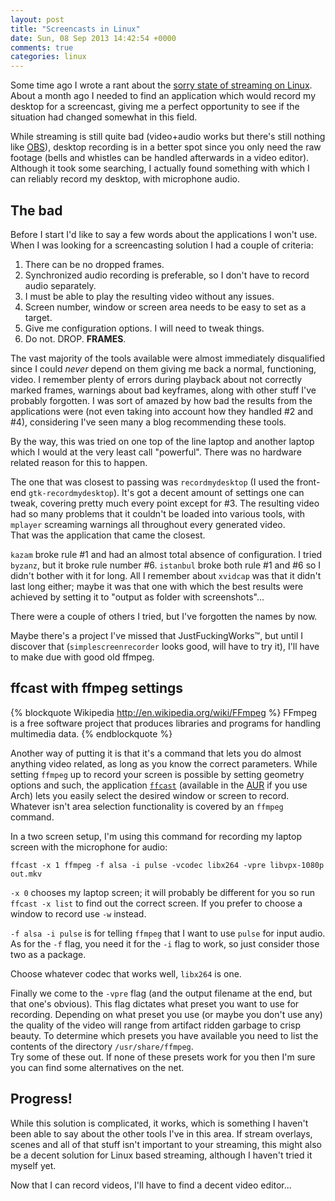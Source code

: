 ```yaml
---
layout: post
title: "Screencasts in Linux"
date: Sun, 08 Sep 2013 14:42:54 +0000
comments: true
categories: linux
---
```

Some time ago I wrote a rant about the
[sorry state of streaming on Linux](
/blog/2012/03/15/when-the-tools-just-dont-work/). About a month ago I needed to
find an application which would record my desktop for a screencast, giving me
a perfect opportunity to see if the situation had changed somewhat in this
field.

While streaming is still quite bad (video+audio works but there's still nothing
like [OBS](http://obsproject.com/)), desktop recording is in a better spot
since you only need the raw footage (bells and whistles can be handled
afterwards in a video editor). Although it took some searching, I actually
found something with which I can reliably record my desktop, with microphone
audio.

<!--more-->

## The bad

Before I start I'd like to say a few words about the applications I won't use.
When I was looking for a screencasting solution I had a couple of criteria:

1. There can be no dropped frames.
2. Synchronized audio recording is preferable, so I don't have to record audio separately.
3. I must be able to play the resulting video without any issues.
4. Screen number, window or screen area needs to be easy to set as a target.
5. Give me configuration options. I will need to tweak things.
6. Do not. DROP. **FRAMES**.

The vast majority of the tools available were almost immediately disqualified
since I could *never* depend on them giving me back a normal, functioning,
video. I remember plenty of errors during playback about not correctly marked
frames, warnings about bad keyframes, along with other stuff I've probably
forgotten. I was sort of amazed by how bad the results from the applications
were (not even taking into account how they handled #2 and #4), considering
I've seen many a blog recommending these tools.

By the way, this was tried on one top of the line laptop and another laptop
which I would at the very least call "powerful". There was no hardware related
reason for this to happen.

The one that was closest to passing was `recordmydesktop` (I used the front-end
`gtk-recordmydesktop`). It's got a decent amount of settings one can tweak,
covering pretty much every point except for #3. The resulting video had so many
problems that it couldn't be loaded into various tools, with `mplayer`
screaming warnings all throughout every generated video.  
That was the application that came the closest.

`kazam` broke rule #1 and had an almost total absence of configuration. I tried
`byzanz`, but it broke rule number #6. `istanbul` broke both rule #1 and #6 so
I didn't bother with it for long. All I remember about `xvidcap` was that it
didn't last long either; maybe it was that one with which the best results were
achieved by setting it to "output as folder with screenshots"...

There were a couple of others I tried, but I've forgotten the names by now.

Maybe there's a project I've missed that JustFuckingWorks™, but until
I discover that (`simplescreenrecorder` looks good, will have to try it), I'll
have to make due with good old ffmpeg.

## ffcast with ffmpeg settings

{% blockquote Wikipedia http://en.wikipedia.org/wiki/FFmpeg %}
FFmpeg is a free software project that produces libraries and programs for handling multimedia data.
{% endblockquote %}

Another way of putting it is that it's a command that lets you do almost
anything video related, as long as you know the correct parameters. While
setting `ffmpeg` up to record your screen is possible by setting geometry
options and such, the application [`ffcast`](
https://github.com/lolilolicon/FFcast2) (available in the [AUR](
https://aur.archlinux.org/packages/ffcast/) if you use Arch) lets you easily
select the desired window or screen to record. Whatever isn't area selection
functionality is covered by an `ffmpeg` command.

In a two screen setup, I'm using this command for recording my laptop screen
with the microphone for audio:

    ffcast -x 1 ffmpeg -f alsa -i pulse -vcodec libx264 -vpre libvpx-1080p out.mkv

`-x 0` chooses my laptop screen; it will probably be different for you so run
`ffcast -x list` to find out the correct screen. If you prefer to choose
a window to record use `-w` instead.

`-f alsa -i pulse` is for telling `ffmpeg` that I want to use `pulse` for input
audio. As for the `-f` flag, you need it for the `-i` flag to work, so just
consider those two as a package.

Choose whatever codec that works well, `libx264` is one.

Finally we come to the `-vpre` flag (and the output filename at the end, but
that one's obvious). This flag dictates what preset you want to use for
recording. Depending on what preset you use (or maybe you don't use any) the
quality of the video will range from artifact ridden garbage to crisp beauty.
To determine which presets you have available you need to list the contents of
the directory `/usr/share/ffmpeg`.  
Try some of these out. If none of these presets work for you then I'm sure you
can find some alternatives on the net.

## Progress!

While this solution is complicated, it works, which is something I haven't been
able to say about the other tools I've in this area. If stream overlays, scenes
and all of that stuff isn't important to your streaming, this might also be
a decent solution for Linux based streaming, although I haven't tried it myself
yet.

Now that I can record videos, I'll have to find a decent video editor...
